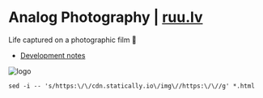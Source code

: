 # Analog Photography | [ruu.lv](https://ruu.lv) 

Life captured on a photographic film 📸

* [Development notes](https://github.com/ruu-lv/ruu/wiki)

![logo](https://cdn.statically.io/img/ruu.lv/ui/img/logo/20191224-Poga-0001-Eyes-by-Janis-Rullis-1024x.jpg) 

```shell
sed -i -- 's/https:\/\/cdn.statically.io\/img\//https:\/\//g' *.html
```
